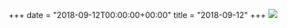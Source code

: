 +++
date = "2018-09-12T00:00:00+00:00"
title = "2018-09-12"
+++
<img class="img-fluid" src="/2018-09-12.jpg" />
